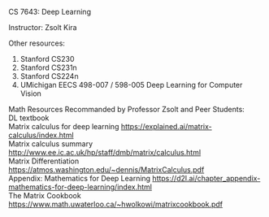 CS 7643: Deep Learning

Instructor: Zsolt Kira

Other resources:</br>
1. Stanford CS230 </br>
2. Stanford CS231n </br>
3. Stanford CS224n </br>
4. UMichigan EECS 498-007 / 598-005 Deep Learning for Computer Vision </br>

Math Resources Recommanded by Professor Zsolt and Peer Students:</br>
DL textbook</br>
Matrix calculus for deep learning https://explained.ai/matrix-calculus/index.html </br>
Matrix calculus summary http://www.ee.ic.ac.uk/hp/staff/dmb/matrix/calculus.html</br>
Matrix Differentiation https://atmos.washington.edu/~dennis/MatrixCalculus.pdf</br>
Appendix: Mathematics for Deep Learning https://d2l.ai/chapter_appendix-mathematics-for-deep-learning/index.html</br>
The Matrix Cookbook https://www.math.uwaterloo.ca/~hwolkowi/matrixcookbook.pdf</br>
